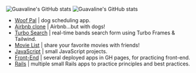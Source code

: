 ![Guavaline's GitHub stats](https://github-readme-stats.vercel.app/api?username=guavalines&show_icons=true&theme=chartreuse-dark)
![Guavaline's GitHub stats](https://github-readme-stats.vercel.app/api?username=guavalines&show_icons=true)

<!-- ![Screen Shot 2022-11-05 at 2 35 22 PM](https://user-images.githubusercontent.com/100665876/205378735-43fc6812-dac5-4975-b585-e8a541a70833.jpeg)
 -->

- [Woof Pal](https://github.com/Guavalines/woof_pal) | dog scheduling app.
- [Airbnb clone](https://github.com/Guavalines/share_a-dog) | Airbnb...but with dogs!
- [Turbo Search](https://github.com/Guavalines/Turbo_Search_Form) | real-time bands search form using Turbo Frames & Tailwind.
- [Movie List](https://github.com/Guavalines/rails-watch-list) | share your favorite movies with friends!
- [JavaScript](https://github.com/stars/Guavalines/lists/javascript) | small JavaScript projects.
- [Front-End](https://github.com/stars/Guavalines/lists/front-end) | several deployed apps in GH pages, for practicing front-end.
- [Rails](https://github.com/stars/Guavalines/lists/rails) | multiple small Rails apps to practice principles and best practices.

<!--[![Top Langs](https://github-readme-stats.vercel.app/api/top-langs/?username=guavalines)](https://github.com/guavalines/github-readme-stats)
